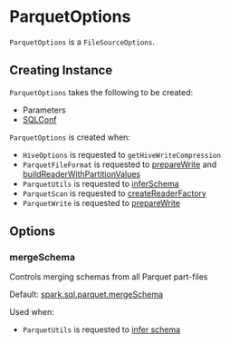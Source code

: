 # ParquetOptions

`ParquetOptions` is a `FileSourceOptions`.

## Creating Instance

`ParquetOptions` takes the following to be created:

* <span id="parameters"> Parameters
* <span id="sqlConf"> [SQLConf](../../SQLConf.md)

`ParquetOptions` is created when:

* `HiveOptions` is requested to `getHiveWriteCompression`
* `ParquetFileFormat` is requested to [prepareWrite](ParquetFileFormat.md#prepareWrite) and [buildReaderWithPartitionValues](ParquetFileFormat.md#buildReaderWithPartitionValues)
* `ParquetUtils` is requested to [inferSchema](ParquetUtils.md#inferSchema)
* `ParquetScan` is requested to [createReaderFactory](ParquetScan.md#createReaderFactory)
* `ParquetWrite` is requested to [prepareWrite](ParquetWrite.md#prepareWrite)

## Options

### <span id="mergeSchema"> mergeSchema

Controls merging schemas from all Parquet part-files

Default: [spark.sql.parquet.mergeSchema](../../configuration-properties.md#spark.sql.parquet.mergeSchema)

Used when:

* `ParquetUtils` is requested to [infer schema](ParquetUtils.md#inferSchema)
